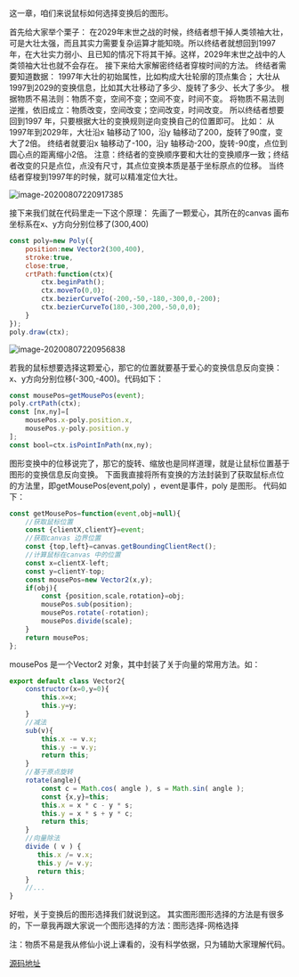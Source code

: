 这一章，咱们来说鼠标如何选择变换后的图形。

首先给大家举个栗子：
在2029年末世之战的时候，终结者想干掉人类领袖大壮，可是大壮太强，而且其实力需要复杂运算才能知晓。所以终结者就想回到1997年，在大壮实力弱小、且已知的情况下将其干掉。这样，2029年末世之战中的人类领袖大壮也就不会存在。
接下来给大家解密终结者穿梭时间的方法。
终结者需要知道数据：
1997年大壮的初始属性，比如构成大壮轮廓的顶点集合；
大壮从1997到2029的变换信息，比如其大壮移动了多少、旋转了多少、长大了多少。
根据物质不易法则：物质不变，空间不变；空间不变，时间不变。
将物质不易法则逆推，依旧成立：物质改变，空间改变；空间改变，时间改变。
所以终结者想要回到1997 年，只要根据大壮的变换规则逆向变换自己的位置即可。
比如：
从1997年到2029年，大壮沿x 轴移动了100，沿y 轴移动了200，旋转了90度，变大了2倍。
终结者就要沿x 轴移动了-100，沿y 轴移动-200，旋转-90度，点位到圆心点的距离缩小2倍。
注意：终结者的变换顺序要和大壮的变换顺序一致；终结者改变的只是点位，点没有尺寸，其点位变换本质是基于坐标原点的位移。
当终结者穿梭到1997年的时候，就可以精准定位大壮。

![image-20200807220917385](https://blog-st.oss-cn-beijing.aliyuncs.com/16010431118062266665937934964.png)

接下来我们就在代码里走一下这个原理：
先画了一颗爱心，其所在的canvas 画布坐标系在x、y方向分别位移了(300,400)

```js
const poly=new Poly({
    position:new Vector2(300,400),
    stroke:true,
    close:true,
    crtPath:function(ctx){
        ctx.beginPath();
        ctx.moveTo(0,0);
        ctx.bezierCurveTo(-200,-50,-180,-300,0,-200);
        ctx.bezierCurveTo(180,-300,200,-50,0,0);
    }
});
poly.draw(ctx);
```

![image-20200807220956838](https://blog-st.oss-cn-beijing.aliyuncs.com/1601043111806347166355189404.png)

若我的鼠标想要选择这颗爱心，那它的位置就要基于爱心的变换信息反向变换：x、y方向分别位移(-300,-400)。代码如下：

```js
const mousePos=getMousePos(event);
poly.crtPath(ctx);
const [nx,ny]=[
    mousePos.x-poly.position.x,
    mousePos.y-poly.position.y
];
const bool=ctx.isPointInPath(nx,ny);
```

图形变换中的位移说完了，那它的旋转、缩放也是同样道理，就是让鼠标位置基于图形的变换信息反向变换。
下面我直接将所有变换的方法封装到了获取鼠标点位的方法里，即getMousePos(event,poly) ，event是事件，poly 是图形。
代码如下：

```js
const getMousePos=function(event,obj=null){
    //获取鼠标位置
    const {clientX,clientY}=event;
    //获取canvas 边界位置
    const {top,left}=canvas.getBoundingClientRect();
    //计算鼠标在canvas 中的位置
    const x=clientX-left;
    const y=clientY-top;
    const mousePos=new Vector2(x,y);
    if(obj){
        const {position,scale,rotation}=obj;
        mousePos.sub(position);
        mousePos.rotate(-rotation);
        mousePos.divide(scale);
    }
    return mousePos;
};
```

mousePos 是一个Vector2 对象，其中封装了关于向量的常用方法。如：

```js
export default class Vector2{
    constructor(x=0,y=0){
        this.x=x;
        this.y=y;
    }
    //减法
    sub(v){
        this.x -= v.x;
        this.y -= v.y;
        return this;
    }
    //基于原点旋转
    rotate(angle){
        const c = Math.cos( angle ), s = Math.sin( angle );
        const {x,y}=this;
        this.x = x * c - y * s;
        this.y = x * s + y * c;
        return this;
    }
    //向量除法
    divide ( v ) {
       this.x /= v.x;
       this.y /= v.y;
       return this;
    }
    //...
}
```



好啦，关于变换后的图形选择我们就说到这。
其实图形图形选择的方法是有很多的，下一章我再跟大家说一个图形选择的方法：图形选择-网格选择


注：物质不易是我从修仙小说上课看的，没有科学依据，只为辅助大家理解代码。

[源码地址](https://github.com/buglas/interview-01)







